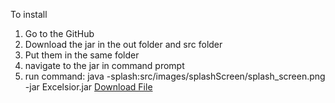 To install
1. Go to the GitHub
2. Download the jar in the out folder and src folder
3. Put them in the same folder
4. navigate to the jar in command prompt
5. run command: java -splash:src/images/splashScreen/splash_screen.png -jar Excelsior.jar
<a href="READ_ME.txt">Download File</a>
